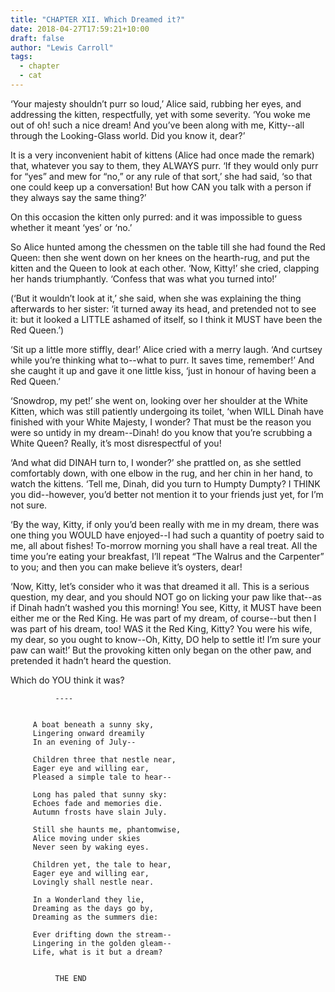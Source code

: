 ```yaml
---
title: "CHAPTER XII. Which Dreamed it?"
date: 2018-04-27T17:59:21+10:00
draft: false
author: "Lewis Carroll"
tags:
  - chapter
  - cat
---
```


‘Your majesty shouldn’t purr so loud,’ Alice said, rubbing her eyes, and
addressing the kitten, respectfully, yet with some severity. ‘You
woke me out of oh! such a nice dream! And you’ve been along with me,
Kitty--all through the Looking-Glass world. Did you know it, dear?’

It is a very inconvenient habit of kittens (Alice had once made the
remark) that, whatever you say to them, they ALWAYS purr. ‘If they would
only purr for “yes” and mew for “no,” or any rule of that sort,’ she had
said, ‘so that one could keep up a conversation! But how CAN you talk
with a person if they always say the same thing?’

On this occasion the kitten only purred: and it was impossible to guess
whether it meant ‘yes’ or ‘no.’

So Alice hunted among the chessmen on the table till she had found the
Red Queen: then she went down on her knees on the hearth-rug, and put
the kitten and the Queen to look at each other. ‘Now, Kitty!’ she cried,
clapping her hands triumphantly. ‘Confess that was what you turned
into!’

(‘But it wouldn’t look at it,’ she said, when she was explaining the
thing afterwards to her sister: ‘it turned away its head, and pretended
not to see it: but it looked a LITTLE ashamed of itself, so I think it
MUST have been the Red Queen.’)

‘Sit up a little more stiffly, dear!’ Alice cried with a merry laugh.
‘And curtsey while you’re thinking what to--what to purr. It saves time,
remember!’ And she caught it up and gave it one little kiss, ‘just in
honour of having been a Red Queen.’

‘Snowdrop, my pet!’ she went on, looking over her shoulder at the White
Kitten, which was still patiently undergoing its toilet, ‘when WILL
Dinah have finished with your White Majesty, I wonder? That must be the
reason you were so untidy in my dream--Dinah! do you know that you’re
scrubbing a White Queen? Really, it’s most disrespectful of you!

‘And what did DINAH turn to, I wonder?’ she prattled on, as she settled
comfortably down, with one elbow in the rug, and her chin in her hand,
to watch the kittens. ‘Tell me, Dinah, did you turn to Humpty Dumpty? I
THINK you did--however, you’d better not mention it to your friends just
yet, for I’m not sure.

‘By the way, Kitty, if only you’d been really with me in my dream, there
was one thing you WOULD have enjoyed--I had such a quantity of poetry
said to me, all about fishes! To-morrow morning you shall have a real
treat. All the time you’re eating your breakfast, I’ll repeat “The
Walrus and the Carpenter” to you; and then you can make believe it’s
oysters, dear!

‘Now, Kitty, let’s consider who it was that dreamed it all. This is a
serious question, my dear, and you should NOT go on licking your paw
like that--as if Dinah hadn’t washed you this morning! You see, Kitty,
it MUST have been either me or the Red King. He was part of my dream,
of course--but then I was part of his dream, too! WAS it the Red King,
Kitty? You were his wife, my dear, so you ought to know--Oh, Kitty, DO
help to settle it! I’m sure your paw can wait!’ But the provoking kitten
only began on the other paw, and pretended it hadn’t heard the question.

Which do YOU think it was?


              ----


         A boat beneath a sunny sky,
         Lingering onward dreamily
         In an evening of July--

         Children three that nestle near,
         Eager eye and willing ear,
         Pleased a simple tale to hear--

         Long has paled that sunny sky:
         Echoes fade and memories die.
         Autumn frosts have slain July.

         Still she haunts me, phantomwise,
         Alice moving under skies
         Never seen by waking eyes.

         Children yet, the tale to hear,
         Eager eye and willing ear,
         Lovingly shall nestle near.

         In a Wonderland they lie,
         Dreaming as the days go by,
         Dreaming as the summers die:

         Ever drifting down the stream--
         Lingering in the golden gleam--
         Life, what is it but a dream?


              THE END


